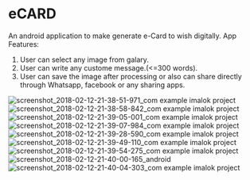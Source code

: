 # eCARD
An android application to make generate e-Card to wish digitally.
App Features:
  1. User can select any image from galary.
  2. User can write any custome message.(<=300 words).
  3. User can save the image after processing or also can share directly through Whatsapp, facebook or any sharing apps.

![screenshot_2018-02-12-21-38-51-971_com example imalok project](https://user-images.githubusercontent.com/26534910/36107084-0d3b2e96-103f-11e8-8061-0a0c0ac7f7ad.png)
![screenshot_2018-02-12-21-38-58-842_com example imalok project](https://user-images.githubusercontent.com/26534910/36107087-0dc5dbcc-103f-11e8-867c-1ad1d477324c.png)
![screenshot_2018-02-12-21-39-05-001_com example imalok project](https://user-images.githubusercontent.com/26534910/36107088-0e0d660e-103f-11e8-8df1-956200081742.png)
![screenshot_2018-02-12-21-39-07-984_com example imalok project](https://user-images.githubusercontent.com/26534910/36107089-0e543da4-103f-11e8-8c4f-1d84201713ec.png)
![screenshot_2018-02-12-21-39-28-590_com example imalok project](https://user-images.githubusercontent.com/26534910/36107090-0e9a44d4-103f-11e8-9c11-6f3d70294582.png)
![screenshot_2018-02-12-21-39-49-110_com example imalok project](https://user-images.githubusercontent.com/26534910/36107091-0ee0ec40-103f-11e8-828c-5d053293c4db.png)
![screenshot_2018-02-12-21-39-54-275_com example imalok project](https://user-images.githubusercontent.com/26534910/36107094-0f2aad3a-103f-11e8-8b89-aa08d6d9d898.png)
![screenshot_2018-02-12-21-40-00-165_android](https://user-images.githubusercontent.com/26534910/36107095-0f8a632e-103f-11e8-8ad1-fbf18e937481.png)
![screenshot_2018-02-12-21-40-04-303_com example imalok project](https://user-images.githubusercontent.com/26534910/36107096-1019db4e-103f-11e8-879d-af9c381aac5c.png)

